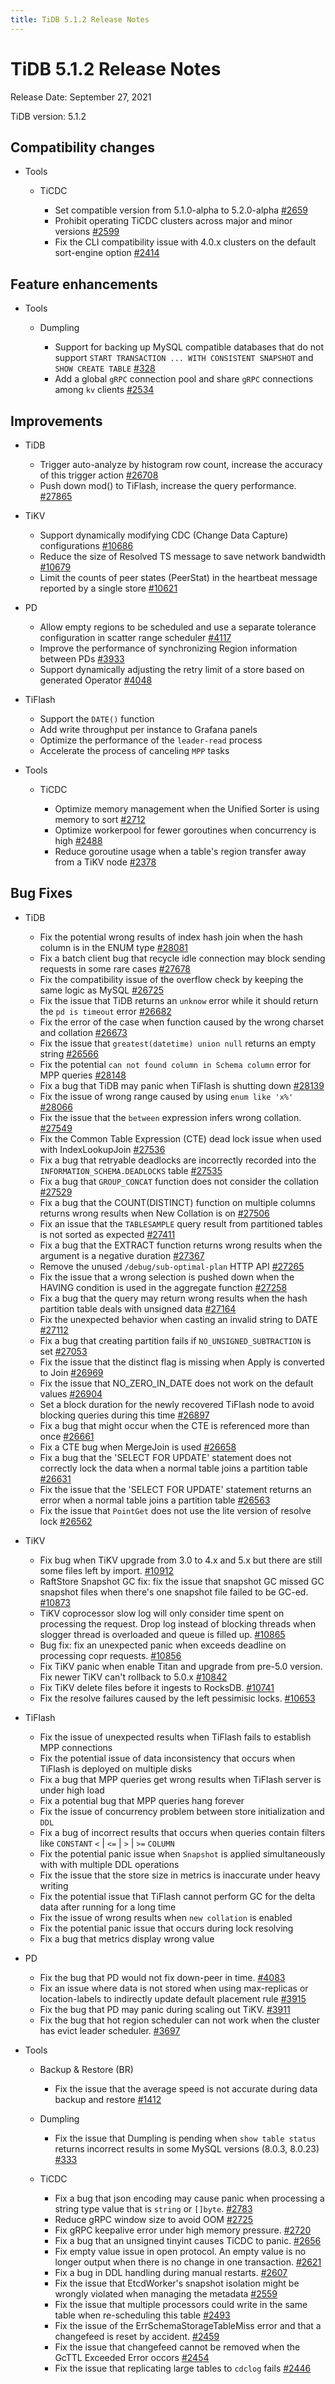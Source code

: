 ```yaml
---
title: TiDB 5.1.2 Release Notes
---
```


# TiDB 5.1.2 Release Notes

Release Date: September 27, 2021

TiDB version: 5.1.2

## Compatibility changes

+ Tools

    + TiCDC

        - Set compatible version from 5.1.0-alpha to 5.2.0-alpha [#2659](https://github.com/pingcap/ticdc/pull/2659)
        - Prohibit operating TiCDC clusters across major and minor versions [#2599](https://github.com/pingcap/ticdc/pull/2599)
        - Fix the CLI compatibility issue with 4.0.x clusters on the default sort-engine option [#2414](https://github.com/pingcap/ticdc/pull/2414)

## Feature enhancements

+ Tools

    + Dumpling

        - Support for backing up MySQL compatible databases that do not support `START TRANSACTION ... WITH CONSISTENT SNAPSHOT` and `SHOW CREATE TABLE`  [#328](https://github.com/pingcap/dumpling/pull/328)
        - Add a global `gRPC` connection pool and share `gRPC` connections among `kv` clients [#2534](https://github.com/pingcap/ticdc/pull/2534)

## Improvements

+ TiDB

    - Trigger auto-analyze by histogram row count, increase the accuracy of this trigger action  [#26708](https://github.com/pingcap/tidb/pull/26708)
    - Push down mod() to TiFlash, increase the query performance. [#27865](https://github.com/pingcap/tidb/pull/27865)
+ TiKV

    - Support dynamically modifying CDC (Change Data Capture) configurations [#10686](https://github.com/tikv/tikv/pull/10686)
    - Reduce the size of Resolved TS message to save network bandwidth [#10679](https://github.com/tikv/tikv/pull/10679)
    - Limit the counts of peer states (PeerStat) in the heartbeat message reported by a single store [#10621](https://github.com/tikv/tikv/pull/10621)

+ PD

    - Allow empty regions to be scheduled and use a separate tolerance configuration in scatter range scheduler [#4117](https://github.com/tikv/pd/pull/4117)
    - Improve the performance of synchronizing Region information between PDs [#3933](https://github.com/tikv/pd/pull/3933)
    - Support dynamically adjusting the retry limit of a store based on generated Operator [#4048](https://github.com/tikv/pd/pull/4048)

+ TiFlash

    - Support the `DATE()` function
    - Add write throughput per instance to Grafana panels
    - Optimize the performance of the `leader-read` process
    - Accelerate the process of canceling `MPP` tasks

+ Tools

    + TiCDC

        - Optimize memory management when the Unified Sorter is using memory to sort [#2712](https://github.com/pingcap/ticdc/pull/2712)
        - Optimize workerpool for fewer goroutines when concurrency is high [#2488](https://github.com/pingcap/ticdc/pull/2488)
        - Reduce goroutine usage when a table's region transfer away from a TiKV node [#2378](https://github.com/pingcap/ticdc/pull/2378)

## Bug Fixes

+ TiDB

    - Fix  the potential wrong results of index hash join when the hash column is in the ENUM type [#28081](https://github.com/pingcap/tidb/pull/28081)
    - Fix a batch client bug that recycle idle connection may block sending requests in some rare cases [#27678](https://github.com/pingcap/tidb/pull/27678)
    - Fix the compatibility issue of the overflow check by keeping the same logic as MySQL [#26725](https://github.com/pingcap/tidb/pull/26725)
    - Fix the issue that TiDB returns an `unknow` error while it should return the `pd is timeout` error [#26682](https://github.com/pingcap/tidb/pull/26682)
    - Fix the error of the case when function caused by the wrong charset and collation [#26673](https://github.com/pingcap/tidb/pull/26673)
    - Fix the issue that `greatest(datetime) union null` returns an empty string [#26566](https://github.com/pingcap/tidb/pull/26566)
    - Fix the potential `can not found column in Schema column` error for MPP queries [#28148](https://github.com/pingcap/tidb/pull/28148)
    - Fix a bug that TiDB may panic when TiFlash is shutting down [#28139](https://github.com/pingcap/tidb/pull/28139)
    - Fix the issue of wrong range caused by using `enum like 'x%'` [#28066](https://github.com/pingcap/tidb/pull/28066)
    - Fix the issue that the `between` expression infers wrong collation. [#27549](https://github.com/pingcap/tidb/pull/27549)
    - Fix the Common Table Expression (CTE) dead lock issue when used with IndexLookupJoin [#27536](https://github.com/pingcap/tidb/pull/27536)
    - Fix a bug that retryable deadlocks are incorrectly recorded into the `INFORMATION_SCHEMA.DEADLOCKS` table [#27535](https://github.com/pingcap/tidb/pull/27535)
    - Fix a bug that `GROUP_CONCAT` function does not consider the collation [#27529](https://github.com/pingcap/tidb/pull/27529)
    - Fix a bug that the COUNT(DISTINCT) function on multiple columns returns wrong results when New Collation is on [#27506](https://github.com/pingcap/tidb/pull/27506)
    - Fix an issue that the `TABLESAMPLE` query result from partitioned tables is not sorted as expected [#27411](https://github.com/pingcap/tidb/pull/27411)
    - Fix a bug that the EXTRACT function returns wrong results when the argument is a negative duration [#27367](https://github.com/pingcap/tidb/pull/27367)
    - Remove the unused `/debug/sub-optimal-plan`  HTTP API  [#27265](https://github.com/pingcap/tidb/pull/27265)
    - Fix the issue that a wrong selection is pushed down when the HAVING condition is used in the aggregate function [#27258](https://github.com/pingcap/tidb/pull/27258)
    - Fix a bug that the query may return wrong results when the hash partition table deals with unsigned data [#27164](https://github.com/pingcap/tidb/pull/27164)
    - Fix the unexpected behavior when casting an invalid string to DATE [#27112](https://github.com/pingcap/tidb/pull/27112)
    - Fix a bug that creating partition fails if `NO_UNSIGNED_SUBTRACTION` is set [#27053](https://github.com/pingcap/tidb/pull/27053)
    - Fix the issue that the distinct flag is missing when Apply is converted to Join [#26969](https://github.com/pingcap/tidb/pull/26969)
    - Fix the issue that NO_ZERO_IN_DATE does not work on the default values [#26904](https://github.com/pingcap/tidb/pull/26904)
    -  Set a block duration for the newly recovered TiFlash node to avoid blocking queries during this time [#26897](https://github.com/pingcap/tidb/pull/26897)
    - Fix a bug that might occur when the CTE is referenced more than once [#26661](https://github.com/pingcap/tidb/pull/26661)
    - Fix a CTE bug when MergeJoin is used [#26658](https://github.com/pingcap/tidb/pull/26658)
    - Fix a bug that the 'SELECT FOR UPDATE' statement does not correctly lock the data when a normal table joins a partition table [#26631](https://github.com/pingcap/tidb/pull/26631)
    - Fix the issue that the 'SELECT FOR UPDATE' statement returns an error when a normal table joins a partition table [#26563](https://github.com/pingcap/tidb/pull/26563)
    - Fix the issue that `PointGet` does not use the lite version of resolve lock [#26562](https://github.com/pingcap/tidb/pull/26562)

+ TiKV

    - Fix bug when TiKV upgrade from 3.0 to 4.x and 5.x but there are still some files left by import. [#10912](https://github.com/tikv/tikv/pull/10912)
    - RaftStore Snapshot GC fix: fix the issue that snapshot GC missed GC snapshot files when there's one snapshot file failed to be GC-ed. [#10873](https://github.com/tikv/tikv/pull/10873)
    - TiKV coprocessor slow log will only consider time spent on processing the request. Drop log instead of blocking threads when slogger thread is overloaded and queue is filled up. [#10865](https://github.com/tikv/tikv/pull/10865)
    - Bug fix: fix an unexpected panic when exceeds deadline on processing copr requests. [#10856](https://github.com/tikv/tikv/pull/10856)
    - Fix TiKV panic when enable Titan and upgrade from pre-5.0 version. Fix newer TiKV can't rollback to 5.0.x [#10842](https://github.com/tikv/tikv/pull/10842)
    - Fix TiKV delete files before it ingests to RocksDB. [#10741](https://github.com/tikv/tikv/pull/10741)
    - Fix the resolve failures caused by the left pessimisic locks. [#10653](https://github.com/tikv/tikv/pull/10653)

+ TiFlash

    - Fix the issue of unexpected results when TiFlash fails to establish MPP connections
    - Fix the potential issue of data inconsistency that occurs when TiFlash is deployed on multiple disks
    - Fix a bug that MPP queries get wrong results when TiFlash server is under high load
    - Fix a potential bug that MPP queries hang forever
    - Fix the issue of concurrency problem between store initialization and `DDL`
    - Fix a bug of incorrect results that occurs when queries contain filters like `CONSTANT` `<` | `<=` | `>` | `>=` `COLUMN`
    - Fix the potential panic issue when `Snapshot` is applied simultaneously with with multiple DDL operations
    - Fix the issue that the store size in metrics is inaccurate under heavy writing
    - Fix the potential issue that TiFlash cannot perform GC for the delta data after running for a long time
    - Fix the issue of wrong results when `new collation` is enabled
    - Fix the potential panic issue that occurs during lock resolving
    - Fix a bug that metrics display wrong value

+ PD

    - Fix the bug that PD would not fix down-peer in time. [#4083](https://github.com/tikv/pd/pull/4083)
    - Fix an issue where data is not stored when using max-replicas or location-labels to indirectly update default placement rule [#3915](https://github.com/tikv/pd/pull/3915)
    - Fix the bug that PD may panic during scaling out TiKV. [#3911](https://github.com/tikv/pd/pull/3911)
    - Fix the bug that hot region scheduler can not work when the cluster has evict leader scheduler. [#3697](https://github.com/tikv/pd/pull/3697)

+ Tools

    + Backup & Restore (BR)

        - Fix the issue that the average speed is not accurate during data backup and restore [#1412](https://github.com/pingcap/br/pull/1412)

    + Dumpling

        - Fix the issue that Dumpling is pending when `show table status` returns incorrect results in some MySQL versions (8.0.3, 8.0.23) [#333](https://github.com/pingcap/dumpling/pull/333)

    + TiCDC

        - Fix a bug that json encoding may cause panic when processing a string type value that is `string` or `[]byte`. [#2783](https://github.com/pingcap/ticdc/pull/2783)
        - Reduce gRPC window size to avoid OOM [#2725](https://github.com/pingcap/ticdc/pull/2725)
        - Fix gRPC keepalive error under high memory pressure. [#2720](https://github.com/pingcap/ticdc/pull/2720)
        - Fix a bug that an unsigned tinyint causes TiCDC to panic. [#2656](https://github.com/pingcap/ticdc/pull/2656)
        - Fix empty value issue in open protocol. An empty value is no longer output when there is no change in one transaction. [#2621](https://github.com/pingcap/ticdc/pull/2621)
        - Fix a bug in DDL handling during manual restarts. [#2607](https://github.com/pingcap/ticdc/pull/2607)
        - Fix the issue that EtcdWorker's snapshot isolation might be wrongly violated when managing the metadata [#2559](https://github.com/pingcap/ticdc/pull/2559)
        - Fix the issue that multiple processors could write in the same table when re-scheduling this table [#2493](https://github.com/pingcap/ticdc/pull/2493)
        - Fix the issue of the ErrSchemaStorageTableMiss error and that a changefeed is reset by accident. [#2459](https://github.com/pingcap/ticdc/pull/2459)
        - Fix the issue that changefeed cannot be removed when the GcTTL Exceeded Error occors [#2454](https://github.com/pingcap/ticdc/pull/2454)
        - Fix the issue that replicating large tables to `cdclog` fails [#2446](https://github.com/pingcap/ticdc/pull/2446)
